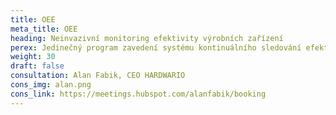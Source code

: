 ```yaml
---
title: OEE
meta_title: OEE
heading: Neinvazivní monitoring efektivity výrobních zařízení
perex: Jedinečný program zavedení systému kontinuálního sledování efektivity výroby společností Microsoft a&nbsp;HARDWARIO.
weight: 30
draft: false
consultation: Alan Fabik, CEO HARDWARIO
cons_img: alan.png
cons_link: https://meetings.hubspot.com/alanfabik/booking
---
```

